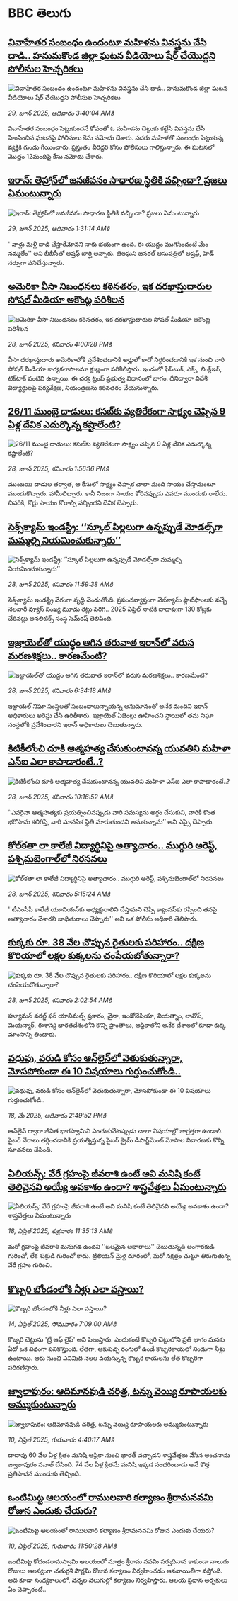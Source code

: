 # BBC తెలుగు## [వివాహేతర సంబంధం ఉందంటూ మహిళను వివస్త్రను చేసి దాడి.. హనుమకొండ జిల్లా ఘటన వీడియోలు షేర్ చేయొద్దని పోలీసుల హెచ్చరికలు](https://www.bbc.com/telugu/articles/c36x5np2e76o?at_campaign=githubrss)![వివాహేతర సంబంధం ఉందంటూ మహిళను వివస్త్రను చేసి దాడి.. హనుమకొండ జిల్లా ఘటన వీడియోలు షేర్ చేయొద్దని పోలీసుల హెచ్చరికలు](https://ichef.bbci.co.uk/ace/ws/240/cpsprodpb/cebe/live/c92db230-5499-11f0-975b-d9a75589a0f0.jpg)_29, జూన్ 2025, ఆదివారం 3:40:04 AMకి_వివాహేతర సంబంధం పెట్టుకుందనే కోపంతో ఓ మహిళను చెట్టుకు కట్టేసి వివస్త్రను చేసి హింసించిన ఘటనపై పోలీసులు కేసు నమోదు చేశారు. సదరు మహిళతో సంబంధం పెట్టుకున్న వ్యక్తికి గుండు గీయించారు. ప్రస్తుతం వీరిద్దరి కోసం పోలీసులు గాలిస్తున్నారు. ఈ ఘటనలో  మొత్తం 12మందిపై  కేసు నమోదు చేశారు.## [ఇరాన్: తెహ్రాన్‌లో జనజీవనం సాధారణ స్థితికి వచ్చిందా? ప్రజలు ఏమంటున్నారు](https://www.bbc.com/telugu/articles/ce8310k7plvo?at_campaign=githubrss)![ఇరాన్: తెహ్రాన్‌లో జనజీవనం సాధారణ స్థితికి వచ్చిందా? ప్రజలు ఏమంటున్నారు](https://ichef.bbci.co.uk/ace/ws/240/cpsprodpb/0499/live/2cb4a370-542e-11f0-a2ff-17a82c2e8bc4.jpg)_29, జూన్ 2025, ఆదివారం 1:31:14 AMకి_''వాళ్లు మళ్లీ దాడి చేస్తారేమోనని నాకు భయంగా ఉంది. ఈ యుద్ధం ముగిసిందంటే మేం నమ్మలేం'' అని బీబీసీతో అష్రఫ్ బార్ఘి అన్నారు. టెలఘని జనరల్ ఆసుపత్రిలో అష్రఫ్, హెడ్ నర్సుగా పనిచేస్తున్నారు.## [అమెరికా వీసా నిబంధనలు కఠినతరం,  ఇక దరఖాస్తుదారుల సోషల్ మీడియా అకౌంట్ల పరిశీలన](https://www.bbc.com/telugu/articles/cwyxwew2z91o?at_campaign=githubrss)![అమెరికా వీసా నిబంధనలు కఠినతరం,  ఇక దరఖాస్తుదారుల సోషల్ మీడియా అకౌంట్ల పరిశీలన](https://ichef.bbci.co.uk/ace/ws/240/cpsprodpb/1ff0/live/69761980-5436-11f0-b4be-8f7caf53b80c.jpg)_28, జూన్ 2025, శనివారం 4:00:28 PMకి_వీసా దరఖాస్తుదారు అమెరికాలోకి ప్రవేశించడానికి అర్హులో కాదో నిర్ధరించడానికి ఇక నుంచి వారి సోషల్ మీడియా కార్యకలాపాలనూ క్షుణ్ణంగా పరిశీలిస్తారు. ఇందులో ఫేస్‌బుక్, ఎక్స్, లింక్డ్ఇన్, టిక్‌టాక్ వంటివి ఉన్నాయి. ఈ చర్య ట్రంప్ ప్రభుత్వ విధానంలో భాగం. దీనిద్వారా విదేశీ విద్యార్థులపై పర్యవేక్షణ, నియంత్రణను కఠినతరం చేయనున్నారు.## [26/11 ముంబై దాడులు: కసబ్‌కు వ్యతిరేకంగా సాక్ష్యం చెప్పిన  9 ఏళ్ల దేవిక ఎదుర్కొన్న కష్టాలేంటి?  ](https://www.bbc.com/telugu/articles/ce3nv0y2d4po?at_campaign=githubrss)![26/11 ముంబై దాడులు: కసబ్‌కు వ్యతిరేకంగా సాక్ష్యం చెప్పిన  9 ఏళ్ల దేవిక ఎదుర్కొన్న కష్టాలేంటి?  ](https://ichef.bbci.co.uk/ace/ws/240/cpsprodpb/f0c2/live/6089eba0-5425-11f0-82ad-0b047f9c9eba.jpg)_28, జూన్ 2025, శనివారం 1:56:16 PMకి_ముంబయి దాడుల తర్వాత, ఆ కేసులో సాక్ష్యం చెప్పాక చాలా మంది  సాయం చేస్తామంటూ ముందుకొచ్చారు. హామీలిచ్చారు. కానీ నిజంగా సాయం కోరినప్పుడు ఎవరూ ముందుకు రాలేదు. చివరికి, కోర్టు సాయం కోరాల్సి వచ్చిందని దేవిక చెప్పారు.## [సెక్స్‌క్యామ్ ఇండస్ట్రీ: ‘‘స్కూల్ పిల్లలుగా ఉన్నప్పుడే మోడల్స్‌గా మమ్మల్ని నియమించుకున్నారు’’](https://www.bbc.com/telugu/articles/c4gd3nd3rrko?at_campaign=githubrss)![సెక్స్‌క్యామ్ ఇండస్ట్రీ: ‘‘స్కూల్ పిల్లలుగా ఉన్నప్పుడే మోడల్స్‌గా మమ్మల్ని నియమించుకున్నారు’’](https://ichef.bbci.co.uk/ace/ws/240/cpsprodpb/f2a3/live/d8015450-5409-11f0-8485-7bd50fa63665.jpg)_28, జూన్ 2025, శనివారం 11:59:38 AMకి_సెక్స్‌క్యామ్ ఇండస్ట్రీ వేగంగా వృద్ధి చెందుతోంది. ప్రపంచవ్యాప్తంగా వెబ్‌క్యామ్ ప్లాట్‌ఫాంలకు వచ్చే నెలవారీ వ్యూస్ సంఖ్య మూడు రెట్లు పెరిగి.. 2025 ఏప్రిల్ నాటికి దాదాపుగా 130 కోట్లకు చేరినట్లు అనలిటిక్స్ సంస్థ సెమ్‌రష్ తెలిపింది.## [ఇజ్రాయెల్‌తో యుద్ధం ఆగిన తరువాత ఇరాన్‌లో వరుస మరణశిక్షలు.. కారణమేంటి?](https://www.bbc.com/telugu/articles/cq53w1yp18vo?at_campaign=githubrss)![ఇజ్రాయెల్‌తో యుద్ధం ఆగిన తరువాత ఇరాన్‌లో వరుస మరణశిక్షలు.. కారణమేంటి?](https://ichef.bbci.co.uk/ace/ws/240/cpsprodpb/1af7/live/1d8f7b40-53d4-11f0-bea6-d3a7d9cadd4d.jpg)_28, జూన్ 2025, శనివారం 6:34:18 AMకి_ఇజ్రాయెల్ నిఘా సంస్థలతో సంబంధాలున్నాయన్న అనుమానంతో అనేక మందిని ఇరాన్ అధికారులు అరెస్టు చేసి ఉరితీశారు.
ఇజ్రాయెల్ ఏజెంట్లు ఊహించని స్థాయిలో తమ నిఘా సంస్థలోకి ప్రవేశించారని ఇరాన్ అధికారులు చెబుతున్నారు.## [కిటికీలోంచి దూకి ఆత్మహత్య చేసుకుంటానన్న యువతిని మహిళా ఎస్ఐ ఎలా కాపాడారంటే..?](https://www.bbc.com/telugu/articles/cn0q57q1xxwo?at_campaign=githubrss)![కిటికీలోంచి దూకి ఆత్మహత్య చేసుకుంటానన్న యువతిని మహిళా ఎస్ఐ ఎలా కాపాడారంటే..?](https://ichef.bbci.co.uk/ace/ws/240/cpsprodpb/98b8/live/cb39fb00-53eb-11f0-a6ed-2db5e98bef79.jpg)_28, జూన్ 2025, శనివారం 10:16:52 AMకి_‘‘ఎవరైనా ఆత్మహత్యకు ప్రయత్నించినప్పుడు వారి సమస్యను అర్థం చేసుకుని, వారికి కొంత భరోసాను కలిగిస్తే, వారి మానసిక స్థితి మారుతుందని  అనుకున్నాను’’ అని ఎస్సై చెప్పారు.## [కోల్‌కతా లా కాలేజీ విద్యార్థినిపై అత్యాచారం.. ముగ్గురి అరెస్ట్, పశ్చిమబెంగాల్‌లో నిరసనలు](https://www.bbc.com/telugu/articles/c1jwxy22p94o?at_campaign=githubrss)![కోల్‌కతా లా కాలేజీ విద్యార్థినిపై అత్యాచారం.. ముగ్గురి అరెస్ట్, పశ్చిమబెంగాల్‌లో నిరసనలు](https://ichef.bbci.co.uk/ace/ws/240/cpsprodpb/fd10/live/13263000-53d3-11f0-a2ff-17a82c2e8bc4.jpg)_28, జూన్ 2025, శనివారం 5:15:24 AMకి_''టీఎంసీపీ కాలేజీ యూనియన్‌కు అధ్యక్షురాలిని చేస్తామని చెప్పి క్యాంపస్‌కు రప్పించి తనపై అత్యాచారం చేశారని బాధితురాలు చెప్పారు'' అని ఒక పోలీసు అధికారి తెలిపారు.## [కుక్కకు రూ. 38 వేల చొప్పున రైతులకు పరిహారం.. దక్షిణ కొరియాలో లక్షల కుక్కలను చంపేయబోతున్నారా?](https://www.bbc.com/telugu/articles/c939kzdp7wwo?at_campaign=githubrss)![కుక్కకు రూ. 38 వేల చొప్పున రైతులకు పరిహారం.. దక్షిణ కొరియాలో లక్షల కుక్కలను చంపేయబోతున్నారా?](https://ichef.bbci.co.uk/ace/ws/240/cpsprodpb/bb6d/live/814b54b0-52a3-11f0-a2ff-17a82c2e8bc4.jpg)_28, జూన్ 2025, శనివారం 2:02:54 AMకి_హ్యూమన్ వరల్డ్ ఫర్ యానిమల్స్ ప్రకారం, చైనా, ఇండోనేషియా, వియత్నాం, లావోస్, మియన్మార్, ఈశాన్య భారతదేశంలోని కొన్ని ప్రాంతాలు, ఆఫ్రికాలోని అనేక దేశాలలో కూడా కుక్క మాంసాన్ని తింటారు.## [వధువు, వరుడి కోసం ఆన్‌లైన్‌లో వెతుకుతున్నారా, మోసపోకుండా ఈ 10 విషయాలు గుర్తుంచుకోండి..](https://www.bbc.com/telugu/articles/c5yrny82136o?at_campaign=githubrss)![వధువు, వరుడి కోసం ఆన్‌లైన్‌లో వెతుకుతున్నారా, మోసపోకుండా ఈ 10 విషయాలు గుర్తుంచుకోండి..](https://ichef.bbci.co.uk/ace/ws/240/cpsprodpb/74cc/live/3f04f8a0-28fe-11f0-8c66-ebf25fc2cfef.jpg)_18, మే 2025, ఆదివారం 2:49:52 PMకి_ఆన్‌లైన్ ద్వారా జీవిత భాగస్వామిని ఎంచుకునేటప్పుడు చాలా విషయాల్లో జాగ్రత్తగా ఉండాలి. సైబర్ నేరాలు తగ్గించడానికి ప్రయత్నిస్తున్న సైబర్ క్రైమ్ డిపార్ట్‌మెంట్ మోసాల నివారణకు కొన్ని సూచనలు చేసింది.## [ఏలియన్స్: వేరే గ్రహంపై జీవరాశి ఉంటే అవి మనిషి కంటే తెలివైనవి అయ్యే అవకాశం ఉందా? శాస్త్రవేత్తలు ఏమంటున్నారు](https://www.bbc.com/telugu/articles/cn7xelz1r85o?at_campaign=githubrss)![ఏలియన్స్: వేరే గ్రహంపై జీవరాశి ఉంటే అవి మనిషి కంటే తెలివైనవి అయ్యే అవకాశం ఉందా? శాస్త్రవేత్తలు ఏమంటున్నారు](https://ichef.bbci.co.uk/ace/ws/240/cpsprodpb/b07b/live/a29a56f0-1b9b-11f0-a455-cf1d5f751d2f.png)_18, ఏప్రిల్ 2025, శుక్రవారం 11:35:13 AMకి_మరో గ్రహంపై జీవరాశి మనుగడ ఉందని ''బలమైన ఆధారాలు'' చెబుతున్నది అంగారకుడి గురించో, లేక శుక్రుడి గురించో కాదు. ట్రిలియన్ మైళ్ల దూరంలో, మరో నక్షత్రం చుట్టూ తిరుగుతున్న వేరే గ్రహం గురించి.## [కొబ్బరి బోండంలోకి నీళ్లు ఎలా వస్తాయి?](https://www.bbc.com/telugu/articles/czjn4mzxxy8o?at_campaign=githubrss)![కొబ్బరి బోండంలోకి నీళ్లు ఎలా వస్తాయి?](https://ichef.bbci.co.uk/ace/ws/240/cpsprodpb/46c5/live/684a55e0-18fd-11f0-8b11-7756b7b808cc.jpg)_14, ఏప్రిల్ 2025, సోమవారం 7:09:00 AMకి_కొబ్బరి చెట్టును 'ట్రీ ఆఫ్ లైఫ్' అని పిలుస్తారు. ఎందుకంటే కొబ్బరి చెట్టులోని ప్రతీ భాగం మనకు ఏదో ఒక విధంగా పనికొస్తుంది. లేతగా, ఆకుపచ్చ రంగులో ఉండే కొబ్బరికాయలో నిండుగా నీళ్లు ఉంటాయి. ఆరు నుంచి ఎనిమిది నెలల వయస్సున్న కొబ్బరి కాయలను లేత కొబ్బరిగా పరిగణిస్తారు.## [జ్వాలాపురం: ఆదిమానవుడి చరిత్ర, టన్ను వెయ్యి రూపాయలకు అమ్ముకుంటున్నారు ](https://www.bbc.com/telugu/articles/creqqnwdd5qo?at_campaign=githubrss)![జ్వాలాపురం: ఆదిమానవుడి చరిత్ర, టన్ను వెయ్యి రూపాయలకు అమ్ముకుంటున్నారు ](https://ichef.bbci.co.uk/ace/ws/240/cpsprodpb/765e/live/b472e2d0-15b4-11f0-842b-a7355694993d.jpg)_10, ఏప్రిల్ 2025, గురువారం 4:40:17 AMకి_దాదాపు 60 వేల ఏళ్ల క్రితం మనిషి ఆఫ్రికా నుంచి భారత్ వచ్చాడని శాస్త్రవేత్తలు వేసిన అంచనాను జ్వాలాపురం సవాల్ చేసింది. 74 వేల ఏళ్ల క్రితమే మనిషి ఇక్కడ సంచరించాడు అనే కొత్త ప్రతిపాదన ముందుకు తెచ్చింది.## [ఒంటిమిట్ట ఆలయంలో రాములవారి కల్యాణం శ్రీరామనవమి రోజున ఎందుకు చేయరు?](https://www.bbc.com/telugu/articles/ce822j5e465o?at_campaign=githubrss)![ఒంటిమిట్ట ఆలయంలో రాములవారి కల్యాణం శ్రీరామనవమి రోజున ఎందుకు చేయరు?](https://ichef.bbci.co.uk/ace/ws/240/cpsprodpb/fed5/live/25534d40-1601-11f0-b58a-6113af226972.jpg)_10, ఏప్రిల్ 2025, గురువారం 11:50:28 AMకి_ఒంటిమిట్ట కోదండరామస్వామి ఆలయంలో మాత్రం శ్రీరామ నవమి పర్వదినాన కాకుండా నాలుగు రోజులు ఆలస్యంగా చతుర్దశి పౌర్ణమి రోజున కల్యాణం నిర్వహించడం ఆనవాయితీగా వస్తోంది. అది కూడా సంధ్యకాలంలో, వెన్నెల వెలుగుల్లో కల్యాణం నిర్వహిస్తారు. ఆలయ ప్రధాన అర్చకులు ఏం చెప్పారంటే..